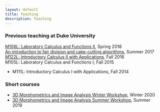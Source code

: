 ```yaml
---
layout: default
title: Teaching
description: Teaching
---
```


### Previous teaching at Duke University

[M106L: Laboratory Calculus and Functions II](/math106/index.html), Spring 2018 <br/>
[An introduction to fair division and cake-cutting algorithms](/swim.html), Summer 2017 <br/>
[M122L:  Introductory Calculus II with Applications](/calculus2/index.html), Fall 2016 <br/>
M105L: Laboratory Calculus and Functions I, Fall 2015
* M111L:  Introductory Calculus I with Applications, Fall 2014

### Short courses
* [3D Morphometrics and Image Analysis Winter Workshop](https://slicermorph.github.io/2020_Winter_Workshop/), Winter 2020
* [3D Morphometrics and Image Analysis Summer Workshop](https://slicermorph.github.io/2019_Summer_Workshop/), Summer 2019





<br/>
<br/>
<br/>
<br/>
<br/>
